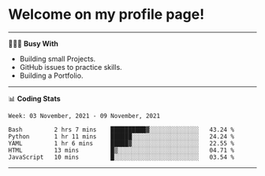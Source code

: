 # Welcome on my profile page!
<!-- print(("dralla"[::-1]+"s").capitalize()) -->

---
👨🏻‍💻 **Busy With**
* Building small Projects.
* GitHub issues to practice skills.
* Building a Portfolio.

---
📊 **Coding Stats**
<!--START_SECTION:waka-->
```text
Week: 03 November, 2021 - 09 November, 2021

Bash         2 hrs 7 mins    ██████████▓░░░░░░░░░░░░░░   43.24 % 
Python       1 hr 11 mins    ██████░░░░░░░░░░░░░░░░░░░   24.24 % 
YAML         1 hr 6 mins     █████▓░░░░░░░░░░░░░░░░░░░   22.55 % 
HTML         13 mins         █▒░░░░░░░░░░░░░░░░░░░░░░░   04.71 % 
JavaScript   10 mins         █░░░░░░░░░░░░░░░░░░░░░░░░   03.54 % 
```
<!--END_SECTION:waka-->
---
